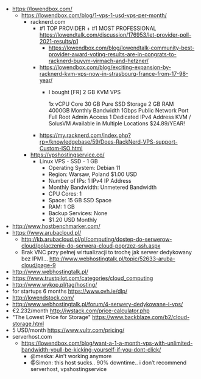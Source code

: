 - https://lowendbox.com/
  - https://lowendbox.com/blog/1-vps-1-usd-vps-per-month/
    - racknerd.com
      - #1 TOP PROVIDER + #1 MOST PROFESSIONAL https://lowendtalk.com/discussion/176953/let-provider-poll-2021-results/p1
        - https://lowendbox.com/blog/lowendtalk-community-best-provider-award-voting-results-are-in-congrats-to-racknerd-buyvm-virmach-and-hetzner/
      - https://lowendbox.com/blog/exciting-expansion-by-racknerd-kvm-vps-now-in-strasbourg-france-from-17-98-year/
        - I bought
          [FR] 2 GB KVM VPS
          
          1x vCPU Core
          30 GB Pure SSD Storage
          2 GB RAM
          4000GB Monthly Bandwidth
          1Gbps Public Network Port
          Full Root Admin Access
          1 Dedicated IPv4 Address
          KVM / SolusVM
          Available in Multiple Locations
          $24.89/YEAR!
      - https://my.racknerd.com/index.php?rp=/knowledgebase/59/Does-RackNerd-VPS-support-Custom-ISO.html
    - https://vpshostingservice.co/
      - Linux VPS - SSD - 1 GB
        - Operating System: Debian 11
        - Region: Warsaw, Poland $1.00 USD
        - Number of IPs: 1 IPv4 IP Address
        - Monthly Bandwidth: Unmetered Bandwidth
        - CPU Cores: 1
        - Space: 15 GB SSD Space
        - RAM: 1 GB
        - Backup Services: None
        - $1.20 USD Monthly
- http://www.hostbenchmarker.com/
- https://www.arubacloud.pl/
  - http://kb.arubacloud.pl/pl/computing/dostep-do-serwerow-cloud/polaczenie-do-serwera-cloud-poprzez-ssh.aspx
  - Brak VNC przy pełnej wirtualizacji to trochę jak serwer dedykowany bez IPMI... http://www.webhostingtalk.pl/topic/52633-aruba-cloud/page-9
- http://www.webhostingtalk.pl/
- https://www.trustpilot.com/categories/cloud_computing
- http://www.wykop.pl/tag/hosting/
- for startups 6 months https://www.ovh.ie/dlp/
- http://lowendstock.com/
- http://www.webhostingtalk.pl/forum/4-serwery-dedykowane-i-vps/
- €2.232/month http://iwstack.com/price-calculator.php
- "The Lowest Price for Storage" https://www.backblaze.com/b2/cloud-storage.html
- 5 USD/month https://www.vultr.com/pricing/
- serverhost.com
  - https://lowendbox.com/blog/want-a-1-a-month-vps-with-unlimited-bandwidth-youll-be-kicking-yourself-if-you-dont-click/
    - @meska: Ain’t working anymore
    - @Simon: this host sucks.. 90% downtime.. i don’t recommend serverhost, vpshostingservice
